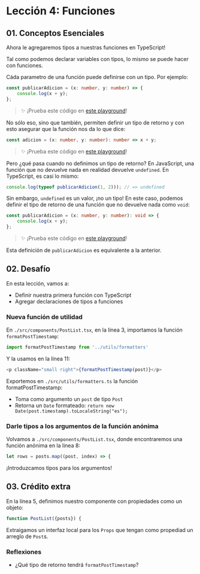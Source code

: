 # Lección 4: Funciones

## 01. Conceptos Esenciales

Ahora le agregaremos tipos a nuestras funciones en TypeScript!

Tal como podemos declarar variables con tipos, lo mismo se puede hacer con funciones.

Cáda parametro de una función puede definirse con un tipo. Por ejemplo:

```typescript
const publicarAdicion = (x: number, y: number) => {
    console.log(x + y);
};
```
> ✨ ¡Prueba este código en [este playground](https://www.typescriptlang.org/play?#code/MYewdgzgLgBADgVwEYBsCWwCGAnAggEwzXBgF4YAKADwC4YwEBbJAU2wBoYBPOh5tgJRkAfDADeAKBjSYoSCBQsAdChABzajADU3AQG4JAXz1A)!

No sólo eso, sino que también, permiten definir un tipo de retorno y con esto asegurar que la función nos da lo que dice:

```typescript
const adicion = (x: number, y: number): number => x + y;
```

> ✨ ¡Prueba este código en [este playground](https://www.typescriptlang.org/play?#code/MYewdgzgLgBAhgEwJbCeGBeGAKAHgLhjAFcBbAIwFMAnAGhgE9CSKaBKZsq6zAPhlwwA1IwDcQA)!

Pero ¿qué pasa cuando no definimos un tipo de retorno? En JavaScript, una función que no devuelve nada en realidad devuelve `undefined`. En TypeScript, es casi lo mismo:

```typescript
console.log(typeof publicarAdicion(1, 2))); // => undefined
```

Sin embargo, `undefined` es un valor, ¡no un tipo! En este caso, podemos definir el tipo de retorno de una función que no devuelve nada como `void`:

```typescript
const publicarAdicion = (x: number, y: number): void => {
    console.log(x + y);
};
```
> ✨ ¡Prueba este código en [este playground](https://www.typescriptlang.org/play?#code/MYewdgzgLgBADgVwEYBsCWwCGAnAggEwzXBgF4YAKADwC4YwEBbJAU2wBoYBPOh5tgJR0AbiDT4yAPhgBvAFAxFMUJBAoWAOhQgA5tRgBqbgIDccgL4mgA)!

Esta definición de `publicarAdicion` es equivalente a la anterior.

## 02. Desafío

En esta lección, vamos a:
- Definir nuestra primera función con TypeScript
- Agregar declaraciones de tipos a funciones

### Nueva función de utilidad

En `./src/components/PostList.tsx`, en la línea 3, importamos la función `formatPostTimestamp`:

```typescript
import formatPostTimestamp from '../utils/formatters'
```

Y la usamos en la línea 11:

```typescript
<p className="small right">{formatPostTimestamp(post)}</p>
```

Exportemos en `./src/utils/formatters.ts` la función formatPostTimestamp:

- Toma como argumento un `post` de tipo `Post`
- Retorna un `Date` formateado: `return new Date(post.timestamp).toLocaleString("es");`

### Darle tipos a los argumentos de la función anónima

Volvamos a `./src/components/PostList.tsx`, donde encontraremos una función anónima en la linea 8:

```typescript
let rows = posts.map((post, index) => {
```

¡Introduzcamos tipos para los argumentos!

## 03. Crédito extra

En la línea 5, definimos nuestro componente con propiedades como un objeto:

```typescript
function PostList({posts}) {
```

Extraigamos un interfaz local para los `Props` que tengan como propediad un arreglo de `Post`s.

### Reflexiones

- ¿Qué tipo de retorno tendrá `formatPostTimestamp`?
